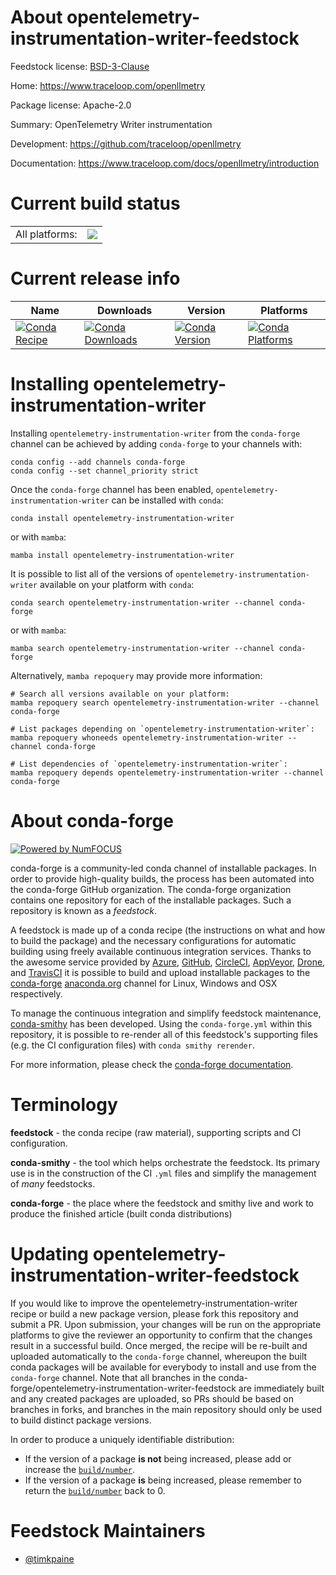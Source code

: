 About opentelemetry-instrumentation-writer-feedstock
====================================================

Feedstock license: [BSD-3-Clause](https://github.com/conda-forge/opentelemetry-instrumentation-writer-feedstock/blob/main/LICENSE.txt)

Home: https://www.traceloop.com/openllmetry

Package license: Apache-2.0

Summary: OpenTelemetry Writer instrumentation

Development: https://github.com/traceloop/openllmetry

Documentation: https://www.traceloop.com/docs/openllmetry/introduction

Current build status
====================


<table><tr><td>All platforms:</td>
    <td>
      <a href="https://dev.azure.com/conda-forge/feedstock-builds/_build/latest?definitionId=26538&branchName=main">
        <img src="https://dev.azure.com/conda-forge/feedstock-builds/_apis/build/status/opentelemetry-instrumentation-writer-feedstock?branchName=main">
      </a>
    </td>
  </tr>
</table>

Current release info
====================

| Name | Downloads | Version | Platforms |
| --- | --- | --- | --- |
| [![Conda Recipe](https://img.shields.io/badge/recipe-opentelemetry--instrumentation--writer-green.svg)](https://anaconda.org/conda-forge/opentelemetry-instrumentation-writer) | [![Conda Downloads](https://img.shields.io/conda/dn/conda-forge/opentelemetry-instrumentation-writer.svg)](https://anaconda.org/conda-forge/opentelemetry-instrumentation-writer) | [![Conda Version](https://img.shields.io/conda/vn/conda-forge/opentelemetry-instrumentation-writer.svg)](https://anaconda.org/conda-forge/opentelemetry-instrumentation-writer) | [![Conda Platforms](https://img.shields.io/conda/pn/conda-forge/opentelemetry-instrumentation-writer.svg)](https://anaconda.org/conda-forge/opentelemetry-instrumentation-writer) |

Installing opentelemetry-instrumentation-writer
===============================================

Installing `opentelemetry-instrumentation-writer` from the `conda-forge` channel can be achieved by adding `conda-forge` to your channels with:

```
conda config --add channels conda-forge
conda config --set channel_priority strict
```

Once the `conda-forge` channel has been enabled, `opentelemetry-instrumentation-writer` can be installed with `conda`:

```
conda install opentelemetry-instrumentation-writer
```

or with `mamba`:

```
mamba install opentelemetry-instrumentation-writer
```

It is possible to list all of the versions of `opentelemetry-instrumentation-writer` available on your platform with `conda`:

```
conda search opentelemetry-instrumentation-writer --channel conda-forge
```

or with `mamba`:

```
mamba search opentelemetry-instrumentation-writer --channel conda-forge
```

Alternatively, `mamba repoquery` may provide more information:

```
# Search all versions available on your platform:
mamba repoquery search opentelemetry-instrumentation-writer --channel conda-forge

# List packages depending on `opentelemetry-instrumentation-writer`:
mamba repoquery whoneeds opentelemetry-instrumentation-writer --channel conda-forge

# List dependencies of `opentelemetry-instrumentation-writer`:
mamba repoquery depends opentelemetry-instrumentation-writer --channel conda-forge
```


About conda-forge
=================

[![Powered by
NumFOCUS](https://img.shields.io/badge/powered%20by-NumFOCUS-orange.svg?style=flat&colorA=E1523D&colorB=007D8A)](https://numfocus.org)

conda-forge is a community-led conda channel of installable packages.
In order to provide high-quality builds, the process has been automated into the
conda-forge GitHub organization. The conda-forge organization contains one repository
for each of the installable packages. Such a repository is known as a *feedstock*.

A feedstock is made up of a conda recipe (the instructions on what and how to build
the package) and the necessary configurations for automatic building using freely
available continuous integration services. Thanks to the awesome service provided by
[Azure](https://azure.microsoft.com/en-us/services/devops/), [GitHub](https://github.com/),
[CircleCI](https://circleci.com/), [AppVeyor](https://www.appveyor.com/),
[Drone](https://cloud.drone.io/welcome), and [TravisCI](https://travis-ci.com/)
it is possible to build and upload installable packages to the
[conda-forge](https://anaconda.org/conda-forge) [anaconda.org](https://anaconda.org/)
channel for Linux, Windows and OSX respectively.

To manage the continuous integration and simplify feedstock maintenance,
[conda-smithy](https://github.com/conda-forge/conda-smithy) has been developed.
Using the ``conda-forge.yml`` within this repository, it is possible to re-render all of
this feedstock's supporting files (e.g. the CI configuration files) with ``conda smithy rerender``.

For more information, please check the [conda-forge documentation](https://conda-forge.org/docs/).

Terminology
===========

**feedstock** - the conda recipe (raw material), supporting scripts and CI configuration.

**conda-smithy** - the tool which helps orchestrate the feedstock.
                   Its primary use is in the construction of the CI ``.yml`` files
                   and simplify the management of *many* feedstocks.

**conda-forge** - the place where the feedstock and smithy live and work to
                  produce the finished article (built conda distributions)


Updating opentelemetry-instrumentation-writer-feedstock
=======================================================

If you would like to improve the opentelemetry-instrumentation-writer recipe or build a new
package version, please fork this repository and submit a PR. Upon submission,
your changes will be run on the appropriate platforms to give the reviewer an
opportunity to confirm that the changes result in a successful build. Once
merged, the recipe will be re-built and uploaded automatically to the
`conda-forge` channel, whereupon the built conda packages will be available for
everybody to install and use from the `conda-forge` channel.
Note that all branches in the conda-forge/opentelemetry-instrumentation-writer-feedstock are
immediately built and any created packages are uploaded, so PRs should be based
on branches in forks, and branches in the main repository should only be used to
build distinct package versions.

In order to produce a uniquely identifiable distribution:
 * If the version of a package **is not** being increased, please add or increase
   the [``build/number``](https://docs.conda.io/projects/conda-build/en/latest/resources/define-metadata.html#build-number-and-string).
 * If the version of a package **is** being increased, please remember to return
   the [``build/number``](https://docs.conda.io/projects/conda-build/en/latest/resources/define-metadata.html#build-number-and-string)
   back to 0.

Feedstock Maintainers
=====================

* [@timkpaine](https://github.com/timkpaine/)

